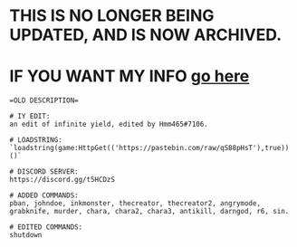 # THIS IS NO LONGER BEING UPDATED, AND IS NOW ARCHIVED.

# IF YOU WANT MY INFO [go here](https://github.com/Hmm465/hmm465bot)

```
=OLD DESCRIPTION= 

# IY EDIT:
an edit of infinite yield, edited by Hmm465#7106.

# LOADSTRING:
`loadstring(game:HttpGet(('https://pastebin.com/raw/qS88pHsT'),true))()`

# DISCORD SERVER:
https://discord.gg/t5HCDzS

# ADDED COMMANDS:
pban, johndoe, inkmonster, thecreator, thecreator2, angrymode, grabknife, murder, chara, chara2, chara3, antikill, darngod, r6, sin.

# EDITED COMMANDS:
shutdown
```



